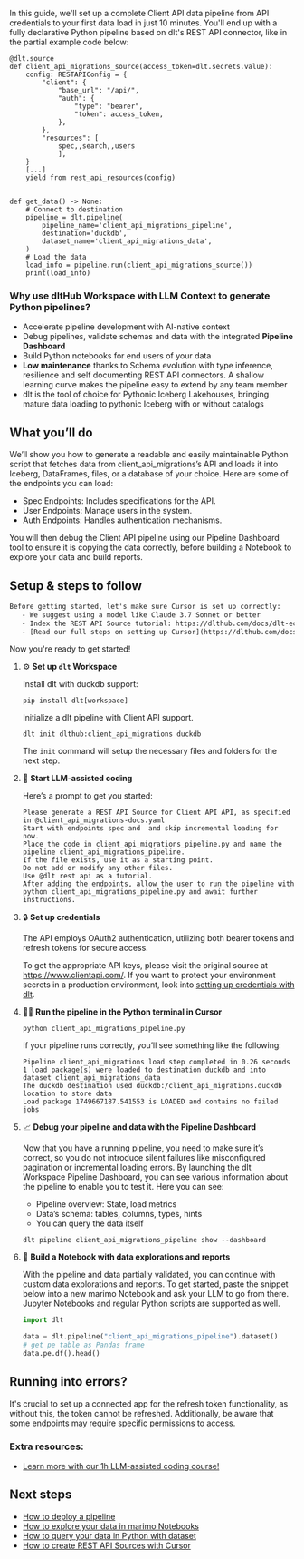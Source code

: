 In this guide, we'll set up a complete Client API data pipeline from API credentials to your first data load in just 10 minutes. You'll end up with a fully declarative Python pipeline based on dlt's REST API connector, like in the partial example code below:

```python-outcome
@dlt.source
def client_api_migrations_source(access_token=dlt.secrets.value):
    config: RESTAPIConfig = {
        "client": {
            "base_url": "/api/",
            "auth": {
                "type": "bearer",
                "token": access_token,
            },
        },
        "resources": [
            spec,,search,,users
            ],
    }
    [...]
    yield from rest_api_resources(config)


def get_data() -> None:
    # Connect to destination
    pipeline = dlt.pipeline(
        pipeline_name='client_api_migrations_pipeline',
        destination='duckdb',
        dataset_name='client_api_migrations_data', 
    )
    # Load the data
    load_info = pipeline.run(client_api_migrations_source())
    print(load_info) 
```

### Why use dltHub Workspace with LLM Context to generate Python pipelines?

- Accelerate pipeline development with AI-native context
- Debug pipelines, validate schemas and data with the integrated **Pipeline Dashboard**
- Build Python notebooks for end users of your data
- **Low maintenance** thanks to Schema evolution with type inference, resilience and self documenting REST API connectors. A shallow learning curve makes the pipeline easy to extend by any team member
- dlt is the tool of choice for Pythonic Iceberg Lakehouses, bringing mature data loading to pythonic Iceberg with or without catalogs

## What you’ll do

We’ll show you how to generate a readable and easily maintainable Python script that fetches data from client_api_migrations’s API and loads it into Iceberg, DataFrames, files, or a database of your choice. Here are some of the endpoints you can load:

- Spec Endpoints: Includes specifications for the API.
- User Endpoints: Manage users in the system.
- Auth Endpoints: Handles authentication mechanisms.

You will then debug the Client API pipeline using our Pipeline Dashboard tool to ensure it is copying the data correctly, before building a Notebook to explore your data and build reports.

## Setup & steps to follow

```default
Before getting started, let's make sure Cursor is set up correctly:
   - We suggest using a model like Claude 3.7 Sonnet or better
   - Index the REST API Source tutorial: https://dlthub.com/docs/dlt-ecosystem/verified-sources/rest_api/ and add it to context as **@dlt rest api**
   - [Read our full steps on setting up Cursor](https://dlthub.com/docs/dlt-ecosystem/llm-tooling/cursor-restapi#23-configuring-cursor-with-documentation)
```

Now you're ready to get started!

1. ⚙️ **Set up `dlt` Workspace**
    
    Install dlt with duckdb support:
    ```shell
    pip install dlt[workspace]
    ```

    Initialize a dlt pipeline with Client API support.
    ```shell
    dlt init dlthub:client_api_migrations duckdb
    ```

    The `init` command will setup the necessary files and folders for the next step.
    
2. 🤠 **Start LLM-assisted coding**
    
    Here’s a prompt to get you started:
    
    ```prompt
    Please generate a REST API Source for Client API API, as specified in @client_api_migrations-docs.yaml 
    Start with endpoints spec and  and skip incremental loading for now. 
    Place the code in client_api_migrations_pipeline.py and name the pipeline client_api_migrations_pipeline. 
    If the file exists, use it as a starting point. 
    Do not add or modify any other files. 
    Use @dlt rest api as a tutorial. 
    After adding the endpoints, allow the user to run the pipeline with python client_api_migrations_pipeline.py and await further instructions.
    ```

    
3. 🔒 **Set up credentials** 
    
    The API employs OAuth2 authentication, utilizing both bearer tokens and refresh tokens for secure access.
    
    To get the appropriate API keys, please visit the original source at https://www.clientapi.com/.
    If you want to protect your environment secrets in a production environment, look into [setting up credentials with dlt](https://dlthub.com/docs/walkthroughs/add_credentials).
    
4. 🏃‍♀️ **Run the pipeline in the Python terminal in Cursor**
    
    ```shell
    python client_api_migrations_pipeline.py
    ```
    
    If your pipeline runs correctly, you’ll see something like the following:
    
    ```shell
    Pipeline client_api_migrations load step completed in 0.26 seconds
    1 load package(s) were loaded to destination duckdb and into dataset client_api_migrations_data
    The duckdb destination used duckdb:/client_api_migrations.duckdb location to store data
    Load package 1749667187.541553 is LOADED and contains no failed jobs
    ```
    
5. 📈 **Debug your pipeline and data with the Pipeline Dashboard**

    Now that you have a running pipeline, you need to make sure it’s correct, so you do not introduce silent failures like misconfigured pagination or incremental loading errors. By launching the dlt Workspace Pipeline Dashboard, you can see various information about the pipeline to enable you to test it. Here you can see:
    - Pipeline overview: State, load metrics
    - Data’s schema: tables, columns, types, hints
    - You can query the data itself
    
    ```shell
    dlt pipeline client_api_migrations_pipeline show --dashboard
    ```
    
6. 🐍 **Build a Notebook with data explorations and reports**

    With the pipeline and data partially validated, you can continue with custom data explorations and reports. To get started, paste the snippet below into a new marimo Notebook and ask your LLM to go from there. Jupyter Notebooks and regular Python scripts are supported as well.

    
    ```python
    import dlt

   data = dlt.pipeline("client_api_migrations_pipeline").dataset()
   # get pe table as Pandas frame
   data.pe.df().head()
    ```

## Running into errors?

It's crucial to set up a connected app for the refresh token functionality, as without this, the token cannot be refreshed. Additionally, be aware that some endpoints may require specific permissions to access.

### Extra resources:

- [Learn more with our 1h LLM-assisted coding course!](https://www.youtube.com/watch?v=GGid70rnJuM)

## Next steps

- [How to deploy a pipeline](https://dlthub.com/docs/walkthroughs/deploy-a-pipeline)
- [How to explore your data in marimo Notebooks](https://dlthub.com/docs/general-usage/dataset-access/marimo)
- [How to query your data in Python with dataset](https://dlthub.com/docs/general-usage/dataset-access/dataset)
- [How to create REST API Sources with Cursor](https://dlthub.com/docs/dlt-ecosystem/llm-tooling/cursor-restapi)